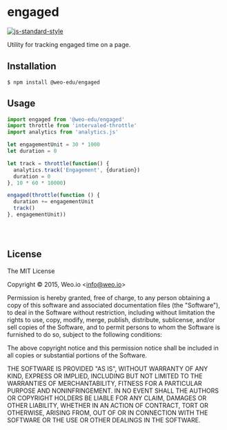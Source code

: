 
# engaged

[![js-standard-style](https://img.shields.io/badge/code%20style-standard-brightgreen.svg?style=flat)](https://github.com/feross/standard)

Utility for tracking engaged time on a page.

## Installation

    $ npm install @weo-edu/engaged

## Usage

```js
import engaged from '@weo-edu/engaged'
import throttle from 'intervaled-throttle'
import analytics from 'analytics.js'

let engagementUnit = 30 * 1000
let duration = 0

let track = throttle(function() {
  analytics.track('Engagement', {duration})
  duration = 0
}, 10 * 60 * 10000)

engaged(throttle(function () {
  duration += engagementUnit
  track()
}, engagementUnit))





```

## License

The MIT License

Copyright &copy; 2015, Weo.io &lt;info@weo.io&gt;

Permission is hereby granted, free of charge, to any person obtaining a copy of this software and associated documentation files (the "Software"), to deal in the Software without restriction, including without limitation the rights to use, copy, modify, merge, publish, distribute, sublicense, and/or sell copies of the Software, and to permit persons to whom the Software is furnished to do so, subject to the following conditions:

The above copyright notice and this permission notice shall be included in all copies or substantial portions of the Software.

THE SOFTWARE IS PROVIDED "AS IS", WITHOUT WARRANTY OF ANY KIND, EXPRESS OR IMPLIED, INCLUDING BUT NOT LIMITED TO THE WARRANTIES OF MERCHANTABILITY, FITNESS FOR A PARTICULAR PURPOSE AND NONINFRINGEMENT. IN NO EVENT SHALL THE AUTHORS OR COPYRIGHT HOLDERS BE LIABLE FOR ANY CLAIM, DAMAGES OR OTHER LIABILITY, WHETHER IN AN ACTION OF CONTRACT, TORT OR OTHERWISE, ARISING FROM, OUT OF OR IN CONNECTION WITH THE SOFTWARE OR THE USE OR OTHER DEALINGS IN THE SOFTWARE.
